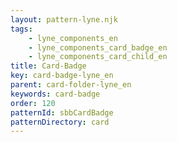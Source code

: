 ```yaml
---
layout: pattern-lyne.njk
tags: 
    - lyne_components_en
    - lyne_components_card_badge_en
    - lyne_components_card_child_en
title: Card-Badge
key: card-badge-lyne_en
parent: card-folder-lyne_en
keywords: card-badge
order: 120
patternId: sbbCardBadge
patternDirectory: card
---
```

